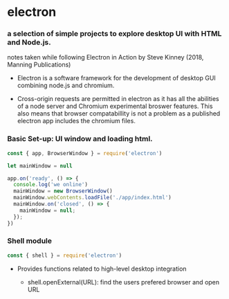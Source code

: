 # electron
### a selection of simple projects to explore desktop UI with HTML and Node.js. 
notes taken while following Electron in Action by Steve Kinney (2018, Manning Publications)

* Electron is a software framework for the development of desktop GUI combining node.js and chromium.

* Cross-origin requests are permitted in electron as it has all the abilities of a node server and Chromium experimental broswer features. This also means that browser compatabillity is not a problem as a published electron app includes the chromium files. 

### Basic Set-up: UI window and loading html.

```javascript
const { app, BrowserWindow } = require('electron')

let mainWindow = null

app.on('ready', () => {
  console.log('we online')
  mainWindow = new BrowserWindow()
  mainWindow.webContents.loadFile('./app/index.html')
  mainWindow.on('closed', () => {
    mainWindow = null;
  });
})
```

### Shell module 
```javascript
const { shell } = require('electron')
```
* Provides functions related to high-level desktop integration

  - shell.openExternal(URL): find the users prefered browser and open URL
